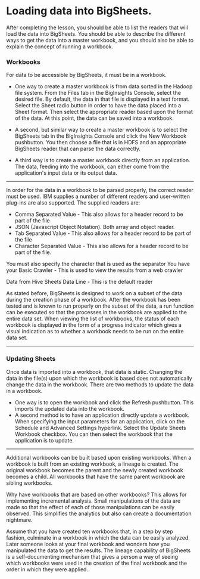 Loading data into BigSheets.
===================================================

After completing the lesson, you should be able to list the readers that will load the data into BigSheets.
You should be able to describe the different ways to get the data into a master workbook, and you
should also be able to explain the concept of running a workbook.


### Workbooks
For data to be accessible by BigSheets, it must be in a workbook. 
* One way to create a master workbook is from data sorted in the Hadoop file system.
From the Files tab in the BigInsights Console, select the desired file. By default, the data in that file is
displayed in a text format. Select the Sheet radio button in order to have the data placed into a Sheet
format. Then select the appropriate reader based upon the format of the data. At this point, the data
can be saved into a workbook.

* A second, but similar way to create a master workbook is to select the BigSheets tab in the BigInsights
Console and click the New Workbook pushbutton. You then choose a file that is in HDFS and an
appropriate BigSheets reader that can parse the data correctly.

* A third way is to create a master workbook directly from an application. The data, feeding into the
workbook, can either come from the application's input data or its output data.

--------------------------------------------------------------------------
In order for the data in a workbook to be parsed properly, the correct reader must be used. IBM supplies
a number of different readers and user-written plug-ins are also supported. The supplied readers are:
* Comma Separated Value - This also allows for a header record to be part of the file
* JSON (Javascript Object Notation). Both array and object reader.
* Tab Separated Value - This also allows for a header record to be part of the file
* Character Separated Value - This also allows for a header record to be part of the file. 

You must also specify the character that is used as the separator
You have your Basic Crawler - This is used to view the results from a web crawler

Data from Hive
Sheets Data
Line - This is the default reader

As stated before, BigSheets is designed to work on a subset of the data during the creation phase of a
workbook. After the workbook has been tested and is known to run properly on the subset of the data,
a run function can be executed so that the processes in the workbook are applied to the entire data set.
When viewing the list of workbooks, the status of each workbook is displayed in the form of a progress
indicator which gives a visual indication as to whether a workbook needs to be run on the entire data
set.

-------------------------------------------------------------------
### Updating Sheets
Once data is imported into a workbook, that data is static. Changing the data in the file(s) upon which
the workbook is based does not automatically change the data in the workbook. There are two methods
to update the data in a workbook.
* One way is to open the workbook and click the Refresh pushbutton. This imports the updated data into
the workbook.
* A second method is to have an application directly update a workbook. When specifying the input
parameters for an application, click on the Schedule and Advanced Settings hyperlink. Select the Update
Sheets Workbook checkbox. You can then select the workbook that the application is to update.

------------------------------------------------------------------------
Additional workbooks can be built based upon existing workbooks. When a workbook is built from an
existing workbook, a lineage is created. The original workbook becomes the parent and the newly
created workbook becomes a child. All workbooks that have the same parent workbook are sibling
workbooks.

Why have workbooks that are based on other workbooks? This allows for implementing incremental
analysis. Small manipulations of the data are made so that the effect of each of those manipulations can
be easily observed. This simplifies the analytics but also can create a documentation nightmare. 

Assume that you have created ten workbooks that, in a step by step fashion, culminate in a workbook in
which the data can be easily analyzed. Later someone looks at your final workbook and wonders how
you manipulated the data to get the results. The lineage capability of BigSheets is a self-documenting
mechanism that gives a person a way of seeing which workbooks were used in the creation of the final
workbook and the order in which they were applied.
